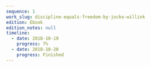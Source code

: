 ```yaml
---
sequence: 1
work_slug: discipline-equals-freedom-by-jocko-willink
edition: Ebook
edition_notes: null
timeline:
  - date: 2018-10-19
    progress: 7%
  - date: 2018-10-20
    progress: Finished
---
```

